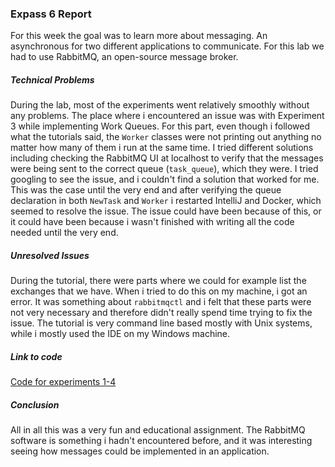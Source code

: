 ### Expass 6 Report

For this week the goal was to learn more about messaging. An asynchronous for two different applications to communicate. For this lab we had to use RabbitMQ, an open-source message broker.

##### Technical Problems
During the lab, most of the experiments went relatively smoothly without any problems. The place where i encountered an issue was with Experiment 3 while implementing Work Queues. For this part, even though i followed what the tutorials said, the `Worker` classes were not printing out anything no matter how many of them i run at the same time.  I tried different solutions including checking the RabbitMQ UI at localhost to verify that the messages were being sent to the correct queue (`task_queue`), which they were. I tried googling to see the issue, and i couldn't find a solution that worked for me.  This was the case until the very end and after verifying the queue declaration in both `NewTask` and `Worker` i restarted IntelliJ and Docker, which seemed to resolve the issue. The issue could have been because of this, or it could have been because i wasn't finished with writing all the code needed until the very end.

##### Unresolved Issues
During the tutorial, there were parts where we could for example list the exchanges that we have. When i tried to do this on my machine, i got an error. It was something about `rabbitmqctl` and i felt that these parts were not very necessary and therefore didn't really spend time trying to fix the issue. The tutorial is very command line based mostly with Unix systems, while i mostly used the IDE on my Windows machine.

##### Link to code
[Code for experiments 1-4](https://github.com/dorica5/Expass6/tree/master/src/main/java/org/example)

##### Conclusion
All in all this was a very fun and educational assignment. The RabbitMQ software is something i hadn't encountered before, and it was interesting seeing how messages could be implemented in an application.